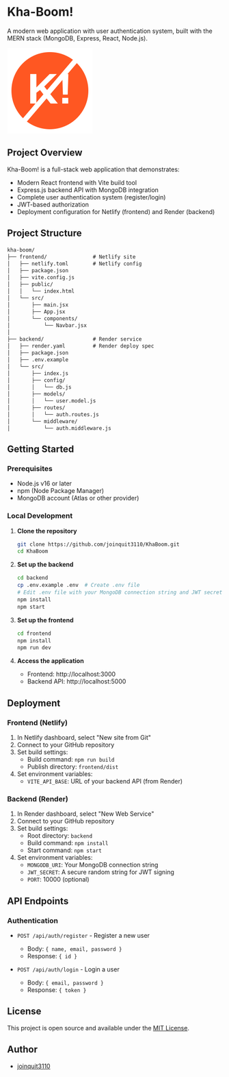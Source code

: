 # Kha-Boom!

A modern web application with user authentication system, built with the MERN stack (MongoDB, Express, React, Node.js).

![Kha-Boom Logo](frontend/public/favicon.svg)

## Project Overview

Kha-Boom! is a full-stack web application that demonstrates:

- Modern React frontend with Vite build tool
- Express.js backend API with MongoDB integration
- Complete user authentication system (register/login)
- JWT-based authorization
- Deployment configuration for Netlify (frontend) and Render (backend)

## Project Structure

```
kha-boom/
├── frontend/               # Netlify site
│   ├── netlify.toml        # Netlify config
│   ├── package.json
│   ├── vite.config.js
│   ├── public/
│   │   └── index.html
│   └── src/
│       ├── main.jsx
│       ├── App.jsx
│       └── components/
│           └── Navbar.jsx
│
├── backend/                # Render service
│   ├── render.yaml         # Render deploy spec
│   ├── package.json
│   ├── .env.example
│   └── src/
│       ├── index.js
│       ├── config/
│       │   └── db.js
│       ├── models/
│       │   └── user.model.js
│       ├── routes/
│       │   └── auth.routes.js
│       └── middleware/
│           └── auth.middleware.js
```

## Getting Started

### Prerequisites

- Node.js v16 or later
- npm (Node Package Manager)
- MongoDB account (Atlas or other provider)

### Local Development

1. **Clone the repository**
   ```bash
   git clone https://github.com/joinquit3110/KhaBoom.git
   cd KhaBoom
   ```

2. **Set up the backend**
   ```bash
   cd backend
   cp .env.example .env  # Create .env file
   # Edit .env file with your MongoDB connection string and JWT secret
   npm install
   npm start
   ```

3. **Set up the frontend**
   ```bash
   cd frontend
   npm install
   npm run dev
   ```

4. **Access the application**
   - Frontend: http://localhost:3000
   - Backend API: http://localhost:5000

## Deployment

### Frontend (Netlify)

1. In Netlify dashboard, select "New site from Git"
2. Connect to your GitHub repository
3. Set build settings:
   - Build command: `npm run build`
   - Publish directory: `frontend/dist`
4. Set environment variables:
   - `VITE_API_BASE`: URL of your backend API (from Render)

### Backend (Render)

1. In Render dashboard, select "New Web Service"
2. Connect to your GitHub repository
3. Set build settings:
   - Root directory: `backend`
   - Build command: `npm install`
   - Start command: `npm start`
4. Set environment variables:
   - `MONGODB_URI`: Your MongoDB connection string
   - `JWT_SECRET`: A secure random string for JWT signing
   - `PORT`: 10000 (optional)

## API Endpoints

### Authentication

- `POST /api/auth/register` - Register a new user
  - Body: `{ name, email, password }`
  - Response: `{ id }`

- `POST /api/auth/login` - Login a user
  - Body: `{ email, password }`
  - Response: `{ token }`

## License

This project is open source and available under the [MIT License](LICENSE).

## Author

- [joinquit3110](https://github.com/joinquit3110)
